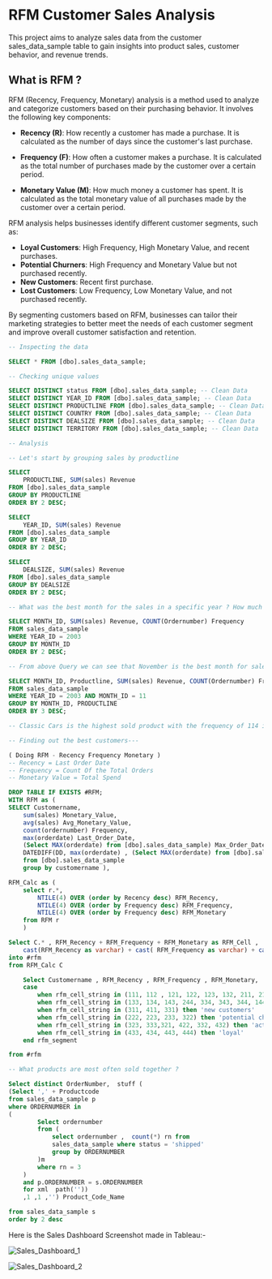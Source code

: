 
# RFM Customer Sales Analysis 

This project aims to analyze sales data from the customer sales_data_sample table to gain insights into product sales, customer behavior, and revenue trends.

## What is RFM ? 

RFM (Recency, Frequency, Monetary) analysis is a method used to analyze and categorize customers based on their purchasing behavior. It involves the following key components:

- **Recency (R)**: How recently a customer has made a purchase. It is calculated as the number of days since the customer's last purchase.

- **Frequency (F)**: How often a customer makes a purchase. It is calculated as the total number of purchases made by the customer over a certain period.

- **Monetary Value (M)**: How much money a customer has spent. It is calculated as the total monetary value of all purchases made by the customer over a certain period.

RFM analysis helps businesses identify different customer segments, such as:

- **Loyal Customers**: High Frequency, High Monetary Value, and recent purchases.
- **Potential Churners**: High Frequency and Monetary Value but not purchased recently.
- **New Customers**: Recent first purchase.
- **Lost Customers**: Low Frequency, Low Monetary Value, and not purchased recently.

By segmenting customers based on RFM, businesses can tailor their marketing strategies to better meet the needs of each customer segment and improve overall customer satisfaction and retention.


```sql
-- Inspecting the data

SELECT * FROM [dbo].sales_data_sample;

-- Checking unique values 

SELECT DISTINCT status FROM [dbo].sales_data_sample; -- Clean Data
SELECT DISTINCT YEAR_ID FROM [dbo].sales_data_sample; -- Clean Data
SELECT DISTINCT PRODUCTLINE FROM [dbo].sales_data_sample; -- Clean Data
SELECT DISTINCT COUNTRY FROM [dbo].sales_data_sample; -- Clean Data
SELECT DISTINCT DEALSIZE FROM [dbo].sales_data_sample; -- Clean Data
SELECT DISTINCT TERRITORY FROM [dbo].sales_data_sample; -- Clean Data

-- Analysis

-- Let's start by grouping sales by productline

SELECT
    PRODUCTLINE, SUM(sales) Revenue 
FROM [dbo].sales_data_sample
GROUP BY PRODUCTLINE 
ORDER BY 2 DESC;

SELECT
    YEAR_ID, SUM(sales) Revenue 
FROM [dbo].sales_data_sample
GROUP BY YEAR_ID 
ORDER BY 2 DESC;

SELECT
    DEALSIZE, SUM(sales) Revenue 
FROM [dbo].sales_data_sample
GROUP BY DEALSIZE 
ORDER BY 2 DESC;

-- What was the best month for the sales in a specific year ? How much was earned that month ? 

SELECT MONTH_ID, SUM(sales) Revenue, COUNT(Ordernumber) Frequency 
FROM sales_data_sample
WHERE YEAR_ID = 2003
GROUP BY MONTH_ID
ORDER BY 2 DESC;

-- From above Query we can see that November is the best month for sales, now finding out out what products were sold in November ?

SELECT MONTH_ID, Productline, SUM(sales) Revenue, COUNT(Ordernumber) Frequency 
FROM sales_data_sample
WHERE YEAR_ID = 2003 AND MONTH_ID = 11
GROUP BY MONTH_ID, PRODUCTLINE
ORDER BY 3 DESC;

-- Classic Cars is the highest sold product with the frequency of 114 in the month of November in the year 2003---

-- Finding out the best customers---

( Doing RFM - Recency Frequency Monetary )
-- Recency = Last Order Date
-- Frequency = Count Of the Total Orders
-- Monetary Value = Total Spend

DROP TABLE IF EXISTS #RFM; 
WITH RFM as (
SELECT Customername,
    sum(sales) Monetary_Value,
    avg(sales) Avg_Monetary_Value,
    count(ordernumber) Frequency, 
    max(orderdate) Last_Order_Date,
    (Select MAX(orderdate) from [dbo].sales_data_sample) Max_Order_Date,
    DATEDIFF(DD, max(orderdate) , (Select MAX(orderdate) from [dbo].sales_data_sample) ) Recency
    from [dbo].sales_data_sample
    group by customername ),

RFM_Calc as (
    select r.*, 
        NTILE(4) OVER (order by Recency desc) RFM_Recency,
        NTILE(4) OVER (order by Frequency desc) RFM_Frequency,
        NTILE(4) OVER (order by Frequency desc) RFM_Monetary
    from RFM r 
    )

Select C.* , RFM_Recency + RFM_Frequency + RFM_Monetary as RFM_Cell ,
    cast(RFM_Recency as varchar) + cast( RFM_Frequency as varchar) + cast(RFM_Monetary as varchar ) AS RFM_Cell_String
into #rfm
from RFM_Calc C

    Select Customername , RFM_Recency , RFM_Frequency , RFM_Monetary, 
    case 
        when rfm_cell_string in (111, 112 , 121, 122, 123, 132, 211, 212, 114, 141) then 'lost_customers'  --lost customers
        when rfm_cell_string in (133, 134, 143, 244, 334, 343, 344, 144) then 'slipping away, cannot lose' -- (Big spenders who haven’t purchased lately) slipping away
        when rfm_cell_string in (311, 411, 331) then 'new customers'
        when rfm_cell_string in (222, 223, 233, 322) then 'potential churners'
        when rfm_cell_string in (323, 333,321, 422, 332, 432) then 'active' --(Customers who buy often & recently, but at low price points)
        when rfm_cell_string in (433, 434, 443, 444) then 'loyal'
    end rfm_segment

from #rfm

-- What products are most often sold together ?

Select distinct OrderNumber,  stuff ( 
(Select ',' + Productcode 
from sales_data_sample p
where ORDERNUMBER in 
(
        Select ordernumber
        from (
            select ordernumber ,  count(*) rn from 
            sales_data_sample where status = 'shipped'
            group by ORDERNUMBER
        )m
        where rn = 3
    )
    and p.ORDERNUMBER = s.ORDERNUMBER
    for xml  path(''))
    ,1 ,1 ,'') Product_Code_Name

from sales_data_sample s
order by 2 desc

```

Here is the Sales Dashboard Screenshot made in Tableau:-

![Sales_Dashboard_1](https://github.com/sud09/RFM-Customer-Segmentation-Analysis/assets/36404812/003cf2a5-ebc8-4400-8708-80b8e8d24105)

![Sales_Dashboard_2](https://github.com/sud09/RFM-Customer-Segmentation-Analysis/assets/36404812/a4dfe91a-a734-4ca4-9037-2809afba929d)
